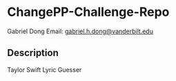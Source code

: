 # ChangePP-Challenge-Repo

Gabriel Dong Email: gabriel.h.dong@vanderbilt.edu

## Description

Taylor Swift Lyric Guesser
